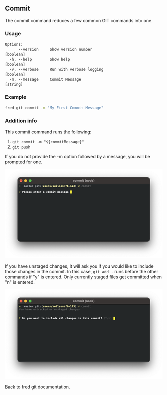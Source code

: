## Commit

The commit command reduces a few common GIT commands into one.  

### Usage

```
Options:
      --version     Show version number                                [boolean]
  -h, --help        Show help                                          [boolean]
  -v, --verbose     Run with verbose logging                           [boolean]
  -m, --message     Commit Message                                      [string]
```

### Example

```sh
fred git commit -m "My First Commit Message"
```

### Addition info

This commit command runs the following:

1. `git commit -m "${commitMessage}"`
2. `git push`

If you do not provide the -m option followed by a message, you will be prompted for one.

![commit](./commit-prompt.png)

If you have unstaged changes, it will ask you if you would like to include those changes in the commit.  In this case, `git add .` runs before the other commands if "y" is entered.  Only currently staged files get committed when "n" is entered.

![commit](./commit-staging.png)

[Back](../README.md) to fred git documentation.
